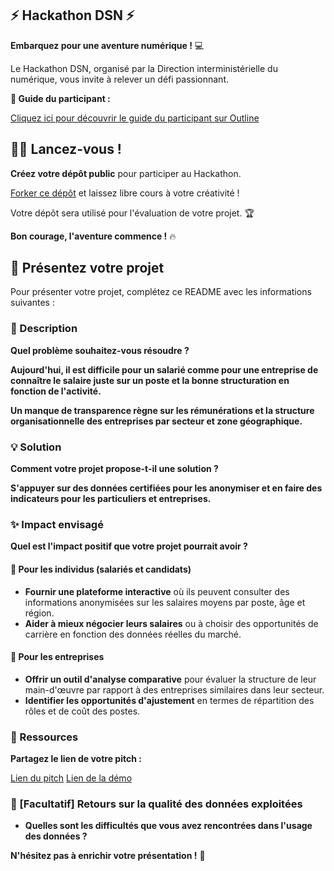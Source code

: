 ## ⚡️ Hackathon DSN ⚡️

**Embarquez pour une aventure numérique !** 💻

Le Hackathon DSN, organisé par la Direction interministérielle du numérique, vous invite à relever un défi passionnant.

**🧭 Guide du participant :**

[Cliquez ici pour découvrir le guide du participant sur Outline](https://documentation.beta.numerique.gouv.fr/doc/guide-hackathon-dsn-Vvxa7bq3O0)

## 🧑‍💻 Lancez-vous !

**Créez votre dépôt public** pour participer au Hackathon.

[Forker ce dépôt](https://github.com/etalab-ia/Hackathon-DSN/fork) et laissez libre cours à votre créativité !

Votre dépôt sera utilisé pour l'évaluation de votre projet. 🏆

**Bon courage, l'aventure commence !** 🔥

## 🌸 Présentez votre projet

Pour présenter votre projet, complétez ce README avec les informations suivantes :

### 🚀 Description

**Quel problème souhaitez-vous résoudre ?**

**Aujourd'hui, il est difficile pour un salarié comme pour une entreprise de connaître le salaire juste sur un poste et la bonne structuration en fonction de l'activité.**

**Un manque de transparence règne sur les rémunérations et la structure organisationnelle des entreprises par secteur et zone géographique.**

### 💡 Solution

**Comment votre projet propose-t-il une solution ?**

**S'appuyer sur des données certifiées pour les anonymiser et en faire des indicateurs pour les particuliers et entreprises.**

### ✨ Impact envisagé

**Quel est l'impact positif que votre projet pourrait avoir ?**

#### 🤝 Pour les individus (salariés et candidats)

* **Fournir une plateforme interactive** où ils peuvent consulter des informations anonymisées sur les salaires moyens par poste, âge et région.
* **Aider à mieux négocier leurs salaires** ou à choisir des opportunités de carrière en fonction des données réelles du marché.

#### 💼 Pour les entreprises

* **Offrir un outil d'analyse comparative** pour évaluer la structure de leur main-d'œuvre par rapport à des entreprises similaires dans leur secteur.
* **Identifier les opportunités d'ajustement** en termes de répartition des rôles et de coût des postes.

### 🔗 Ressources

**Partagez le lien de votre pitch :**

[Lien du pitch](https://docs.google.com/presentation/d/1ZOOsjl9FwvBT6NNzuEgA2XXM72pmmzHoyDPLiFAAlg0/edit?usp=drive_link)
[Lien de la démo](https://drive.google.com/file/d/1SBAsbjlO2RQZ-Furt_PqtRZjqVV4uGVQ/view?usp=drive_link)

### 🤔 [Facultatif] Retours sur la qualité des données exploitées

* **Quelles sont les difficultés que vous avez rencontrées dans l'usage des données ?**

**N'hésitez pas à enrichir votre présentation !** 🤩
